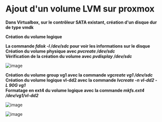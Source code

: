# Ajout d'un volume LVM sur proxmox  

**Dans Virtualbox, sur le contrôleur SATA existant, création d'un disque dur de type vmdk** 

**Création du volume logique**   

**La commande _fdisk -l /dev/sdc_ pour voir les informations sur le disque**  
**Création du volume physique avec _pvcreate /dev/sdc_**  
**Vérification de la création du volume avec _pvdisplay /dev/sdc_**  

![image](https://github.com/techerbeatrice/ajout_volume_LVM_proxmox/assets/138071140/1e79d212-9871-4cde-8828-5e864646661e)

**Création du volume group vg1 avec la commande _vgcreate vg1 /dev/sdc_**  
**Création du volume logique vl-dd2 avec la commande _lvcreate -n vl-dd2 -L 90G vg1_**   
**Formatage en ext4 du volume logique avec la commande _mkfs.ext4 /dev/vg1/vl-dd2_**  

![image](https://github.com/techerbeatrice/ajout_volume_LVM_proxmox/assets/138071140/e54deb89-35f3-4e68-9738-bd6741193239)

![image](https://github.com/techerbeatrice/ajout_volume_LVM_proxmox/assets/138071140/ae9fa946-bae2-4025-9082-a085dc1cd66c)


